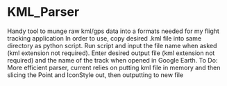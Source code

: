 # KML_Parser
Handy tool to munge raw kml/gps data into a formats needed for my flight tracking application
In order to use, copy desired .kml file into same directory as python script. Run script and input the file name when asked 
(kml extension not required). Enter desired output file (kml extension not required) and the name of the track when opened in 
Google Earth.
To Do: More efficient parser, current relies on putting kml file in memory and then slicing the Point and IconStyle out, then outputting
to new file
